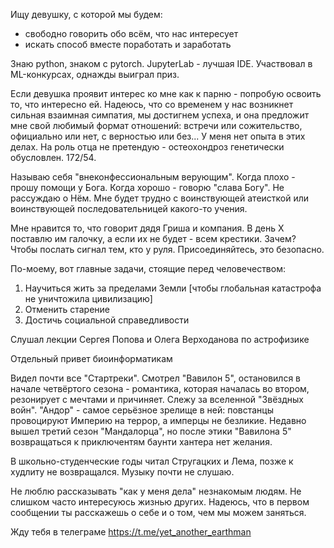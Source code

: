 Ищу девушку, с которой мы будем:
- свободно говорить обо всём, что нас интересует 
- искать способ вместе поработать и заработать

Знаю python, знаком с pytorch. JupyterLab - лучшая IDE. Участвовал в ML-конкурсах, однажды выиграл приз. 

Если девушка проявит интерес ко мне как к парню - попробую освоить то, что интересно ей. Надеюсь, что со временем у нас возникнет сильная взаимная симпатия, мы достигнем успеха, и она предложит мне свой любимый формат отношений: встречи или сожительство, официально или нет, с верностью или без... У меня нет опыта в этих делах. На роль отца не претендую - остеохондроз генетически обусловлен. 172/54.

Называю себя "внеконфессиональным верующим". Когда плохо - прошу помощи у Бога. Когда хорошо - говорю "слава Богу". Не рассуждаю о Нём. Мне будет трудно с воинствующей атеисткой или воинствующей последовательницей какого-то учения. 

Мне нравится то, что говорит дядя Гриша и компания. В день X поставлю им галочку, а если их не будет - всем крестики. Зачем? Чтобы послать сигнал тем, кто у руля. Присоединяйтесь, это безопасно. 

По-моему, вот главные задачи, стоящие перед человечеством:
1. Научиться жить за пределами Земли [чтобы глобальная катастрофа не уничтожила цивилизацию]
2. Отменить старение
3. Достичь социальной справедливости 

Слушал лекции Сергея Попова и Олега Верходанова по астрофизике

Отдельный привет биоинформатикам

Видел почти все "Стартреки". Смотрел "Вавилон 5", остановился в начале четвёртого сезона - романтика, которая началась во втором, резонирует с мечтами и причиняет. Слежу за вселенной "Звёздных войн". "Андор" - самое серьёзное зрелище в ней: повстанцы провоцируют Империю на террор, а имперцы не безликие. Недавно вышел третий сезон "Мандалорца", но после этики "Вавилона 5" возвращаться к приключентям баунти хантера нет желания. 

В школьно-студенческие годы читал Стругацких и Лема, позже к худлиту не возвращался. Музыку почти не слушаю. 

Не люблю рассказывать "как у меня дела" незнакомым людям. Не слишком часто интересуюсь жизнью других. Надеюсь, что в первом сообщении ты расскажешь о себе и о том, чем мы можем заняться. 

Жду тебя в телеграме
https://t.me/yet_another_earthman
